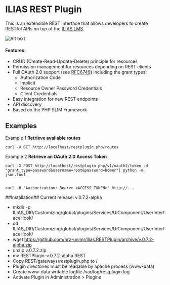 ILIAS REST Plugin
=====================
This is an extensible REST interface that allows developers to create RESTful APIs on top of the [ILIAS LMS](http://www.ilias.de).

![Alt text](https://cloud.githubusercontent.com/assets/7113474/4717608/c75ea6c4-5916-11e4-9337-a4cdc869224a.PNG "ILIAS REST Plugin")

#### Features:
* CRUD (Create-Read-Update-Delete) principle for resources
* Permission management for resources depending on REST clients
* Full OAuth 2.0 support (see [RFC6749](http://tools.ietf.org/html/rfc6749)) including the grant types:
    * Authorization Code
    * Implicit
    * Resource Owner Password Credentials
    * Client Credentials
* Easy integration for new REST endpoints
* API discovery
* Based on the PHP SLIM Framework

Examples
---------
Example 1
**Retrieve available routes**

    curl -X GET http://localhost/restplugin.php/routes

Example 2
**Retrieve an OAuth 2.0 Access Token**

    curl -X POST http://localhost/restplugin.php/v1/oauth2/token -d "grant_type=password&username=root&password=homer"| python -m json.tool


    curl -H "Authorization: Bearer <ACCESS_TOKEN>" http://...

##Installation##
Current release: v.0.7.2-alpha
* mkdir -p ILIAS_DIR/Customizing/global/plugins/Services/UIComponent/UserInterfaceHook/
* cd ILIAS_DIR/Customizing/global/plugins/Services/UIComponent/UserInterfaceHook/
* wget https://github.com/hrz-unimr/Ilias.RESTPlugin/archive/v.0.7.2-alpha.zip
* unzip v.0.7.2.zip
* mv RESTPlugin-v.0.7.2-alpha REST
* Copy REST/gateways/restplugin.php to /
* Plugin directories must be readable by apache process (www-data)
* Create www-data writable logfile /var/log/restplugin.log
* Activate Plugin in Administration > Plugins

